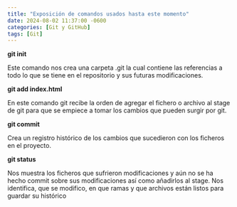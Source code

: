 ```yaml
---
title: "Exposición de comandos usados hasta este momento"
date: 2024-08-02 11:37:00 -0600
categories: [Git y GitHub]
tags: [Git]
---
```


**git init**

Este comando nos crea una carpeta .git la cual contiene las referencias a todo lo que se tiene en el repositorio y sus futuras modificaciones.

**git add index.html**

En este comando git recibe la orden de agregar el fichero o archivo al stage de git para que se empiece a tomar los cambios que pueden surgir por git.

**git commit**

Crea un registro histórico de los cambios que sucedieron con los ficheros en el proyecto.

**git status**

Nos muestra los ficheros que sufrieron modificaciones y aún no se ha hecho commit sobre sus modificaciones así como añadirlos al stage.
Nos identifica, que se modifico, en que ramas y que archivos están listos para guardar su histórico

